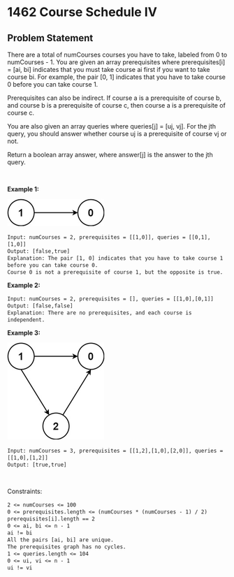 # 1462 Course Schedule IV
## Problem Statement
There are a total of numCourses courses you have to take, labeled from 0 to numCourses - 1. You are given an array prerequisites where prerequisites[i] = [ai, bi] indicates that you must take course ai first if you want to take course bi. For example, the pair [0, 1] indicates that you have to take course 0 before you can take course 1.

Prerequisites can also be indirect. If course a is a prerequisite of course b, and course b is a prerequisite of course c, then course a is a prerequisite of course c.

You are also given an array queries where queries[j] = [uj, vj]. For the jth query, you should answer whether course uj is a prerequisite of course vj or not.

Return a boolean array answer, where answer[j] is the answer to the jth query.

 

**Example 1:**

![Example1](https://github.com/thangarajn1992/leetcode_solutions/blob/main/1462_Course_Schedule_IV/1462_example1.jpg)

```text
Input: numCourses = 2, prerequisites = [[1,0]], queries = [[0,1],[1,0]]
Output: [false,true]
Explanation: The pair [1, 0] indicates that you have to take course 1 before you can take course 0.
Course 0 is not a prerequisite of course 1, but the opposite is true.
```

**Example 2:**

```text
Input: numCourses = 2, prerequisites = [], queries = [[1,0],[0,1]]
Output: [false,false]
Explanation: There are no prerequisites, and each course is independent.
```

**Example 3:**

![Example3](https://github.com/thangarajn1992/leetcode_solutions/blob/main/1462_Course_Schedule_IV/1462_example3.jpg)

```text
Input: numCourses = 3, prerequisites = [[1,2],[1,0],[2,0]], queries = [[1,0],[1,2]]
Output: [true,true]
```
 

Constraints:

    2 <= numCourses <= 100
    0 <= prerequisites.length <= (numCourses * (numCourses - 1) / 2)
    prerequisites[i].length == 2
    0 <= ai, bi <= n - 1
    ai != bi
    All the pairs [ai, bi] are unique.
    The prerequisites graph has no cycles.
    1 <= queries.length <= 104
    0 <= ui, vi <= n - 1
    ui != vi

